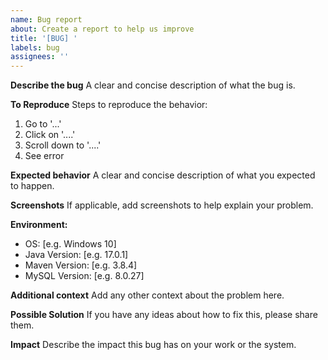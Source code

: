 ```yaml
---
name: Bug report
about: Create a report to help us improve
title: '[BUG] '
labels: bug
assignees: ''
---
```


**Describe the bug**
A clear and concise description of what the bug is.

**To Reproduce**
Steps to reproduce the behavior:

1. Go to '...'
2. Click on '....'
3. Scroll down to '....'
4. See error

**Expected behavior**
A clear and concise description of what you expected to happen.

**Screenshots**
If applicable, add screenshots to help explain your problem.

**Environment:**

- OS: [e.g. Windows 10]
- Java Version: [e.g. 17.0.1]
- Maven Version: [e.g. 3.8.4]
- MySQL Version: [e.g. 8.0.27]

**Additional context**
Add any other context about the problem here.

**Possible Solution**
If you have any ideas about how to fix this, please share them.

**Impact**
Describe the impact this bug has on your work or the system.
